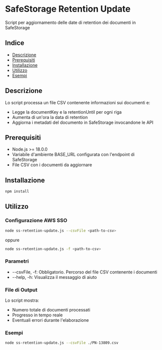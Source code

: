 # SafeStorage Retention Update

Script per aggiornamento delle date di retention dei documenti in SafeStorage

## Indice

* [Descrizione](#descrizione)
* [Prerequisiti](#prerequisiti)
* [Installazione](#installazione)
* [Utilizzo](#utilizzo)
* [Esempi](#esempi)

## Descrizione

Lo script processa un file CSV contenente informazioni sui documenti e:
- Legge la documentKey e la retentionUntil per ogni riga
- Aumenta di un'ora la data di retention
- Aggiorna i metadati del documento in SafeStorage invocandone le API

## Prerequisiti

- Node.js >= 18.0.0
- Variabile d'ambiente BASE_URL configurata con l'endpoint di SafeStorage
- File CSV con i documenti da aggiornare

## Installazione

```bash
npm install
```

## Utilizzo

### Configurazione AWS SSO

```bash
node ss-retention-update.js --csvFile <path-to-csv>
```
oppure
```bash
node ss-retention-update.js -f <path-to-csv>
```
### Parametri

- --csvFile, -f: Obbligatorio. Percorso del file CSV contenente i documenti
- --help, -h: Visualizza il messaggio di aiuto

### File di Output

Lo script mostra:

- Numero totale di documenti processati
- Progresso in tempo reale
- Eventuali errori durante l'elaborazione


### Esempi

```bash
node ss-retention-update.js --csvFile ./PN-13809.csv
```